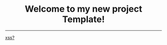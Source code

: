 <h1 align="center">Welcome to my new project Template!</h1>

---

<a href="javascript:alert(1)">xss?</a>
